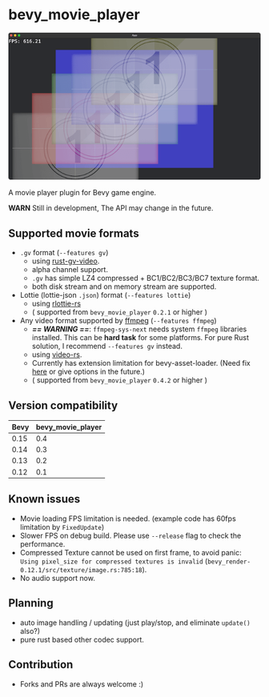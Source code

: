 # bevy_movie_player

![screenshot](./screenshot.png)

A movie player plugin for Bevy game engine.

**WARN** Still in development, The API may change in the future.

## Supported movie formats

- `.gv` format (`--features gv`)
    - using [rust-gv-video](https://github.com/funatsufumiya/rust-gv-video).
    - alpha channel support.
    - `.gv` has simple LZ4 compressed + BC1/BC2/BC3/BC7 texture format.
    - both disk stream and on memory stream are supported.
- Lottie (lottie-json `.json`) format (`--features lottie`)
    - using [rlottie-rs](https://github.com/msrd0/rlottie-rs)
    - ( supported from `bevy_movie_player` `0.2.1` or higher )
- Any video format supported by [ffmpeg](https://ffmpeg.org/) (`--features ffmpeg`)
    - ***== WARNING ==***: `ffmpeg-sys-next` needs system `ffmpeg` libraries installed. This can be **hard task** for some platforms. For pure Rust solution, I recommend `--features gv` instead.
    - using [video-rs](https://github.com/oddity-ai/video-rs).
    - Currently has extension limitation for bevy-asset-loader. (Need fix [here](https://github.com/funatsufumiya/bevy_movie_player/blob/bdc479e3ebbcefe78e5896ee4d46f1266a56815d/src/ffmpeg.rs#L121-L123) or give options in the future.)
    - ( supported from `bevy_movie_player` `0.4.2` or higher )

## Version compatibility

| Bevy | bevy_movie_player |
|------|-------------------|
| 0.15 | 0.4               |
| 0.14 | 0.3               |
| 0.13 | 0.2               |
| 0.12 | 0.1               |

## Known issues

- Movie loading FPS limitation is needed. (example code has 60fps limitation by `FixedUpdate`)
- Slower FPS on debug build. Please use `--release` flag to check the performance.
- Compressed Texture cannot be used on first frame, to avoid panic: `Using pixel_size for compressed textures is invalid` (`bevy_render-0.12.1/src/texture/image.rs:785:18`).
- No audio support now.

## Planning

- auto image handling / updating (just play/stop, and eliminate `update()` also?)
- pure rust based other codec support.

## Contribution

- Forks and PRs are always welcome :)
